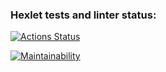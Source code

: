 ### Hexlet tests and linter status:
[![Actions Status](https://github.com/Sckandinav/frontend-project-11/workflows/hexlet-check/badge.svg)](https://github.com/Sckandinav/frontend-project-11/actions)

[![Maintainability](https://api.codeclimate.com/v1/badges/e7e59991bfba96ca211a/maintainability)](https://codeclimate.com/github/Sckandinav/frontend-project-11/maintainability)